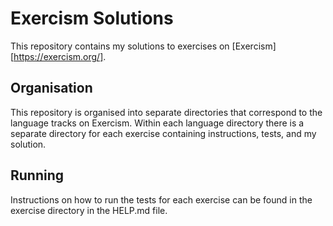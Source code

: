# Exercism Solutions

This repository contains my solutions to exercises on [Exercism][https://exercism.org/].

## Organisation

This repository is organised into separate directories that correspond to the language
tracks on Exercism. Within each language directory there is a separate directory for
each exercise containing instructions, tests, and my solution.

## Running

Instructions on how to run the tests for each exercise can be found in the exercise
directory in the HELP.md file.
